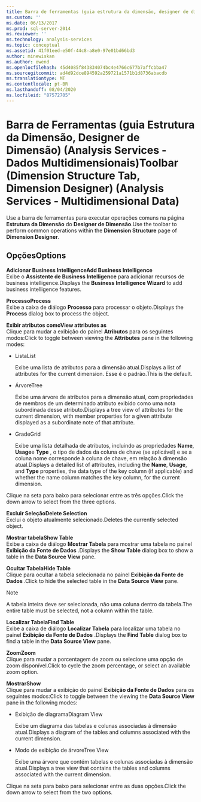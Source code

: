 ```yaml
---
title: Barra de ferramentas (guia estrutura da dimensão, designer de dimensão) (Analysis Services-dados multidimensionais) | Microsoft Docs
ms.custom: ''
ms.date: 06/13/2017
ms.prod: sql-server-2014
ms.reviewer: ''
ms.technology: analysis-services
ms.topic: conceptual
ms.assetid: 41f01eed-e50f-44c8-a8e0-97e01bd66bd3
author: minewiskan
ms.author: owend
ms.openlocfilehash: 45d4085f843834074bc4e4766c677b7affcbba47
ms.sourcegitcommit: ad4d92dce894592a259721a1571b1d8736abacdb
ms.translationtype: MT
ms.contentlocale: pt-BR
ms.lasthandoff: 08/04/2020
ms.locfileid: "87572705"
---
```

# <a name="toolbar-dimension-structure-tab-dimension-designer-analysis-services---multidimensional-data"></a><span data-ttu-id="e81a6-102">Barra de Ferramentas (guia Estrutura da Dimensão, Designer de Dimensão) (Analysis Services - Dados Multidimensionais)</span><span class="sxs-lookup"><span data-stu-id="e81a6-102">Toolbar (Dimension Structure Tab, Dimension Designer) (Analysis Services - Multidimensional Data)</span></span>
  <span data-ttu-id="e81a6-103">Use a barra de ferramentas para executar operações comuns na página **Estrutura da Dimensão** do **Designer de Dimensão**.</span><span class="sxs-lookup"><span data-stu-id="e81a6-103">Use the toolbar to perform common operations within the **Dimension Structure** page of **Dimension Designer**.</span></span>  
  
## <a name="options"></a><span data-ttu-id="e81a6-104">Opções</span><span class="sxs-lookup"><span data-stu-id="e81a6-104">Options</span></span>  
 <span data-ttu-id="e81a6-105">**Adicionar Business Intelligence**</span><span class="sxs-lookup"><span data-stu-id="e81a6-105">**Add Business Intelligence**</span></span>  
 <span data-ttu-id="e81a6-106">Exibe o **Assistente de Business Intelligence** para adicionar recursos de business intelligence.</span><span class="sxs-lookup"><span data-stu-id="e81a6-106">Displays the **Business Intelligence Wizard** to add business intelligence features.</span></span>  
  
 <span data-ttu-id="e81a6-107">**Processo**</span><span class="sxs-lookup"><span data-stu-id="e81a6-107">**Process**</span></span>  
 <span data-ttu-id="e81a6-108">Exibe a caixa de diálogo **Processo** para processar o objeto.</span><span class="sxs-lookup"><span data-stu-id="e81a6-108">Displays the **Process** dialog box to process the object.</span></span>  
  
 <span data-ttu-id="e81a6-109">**Exibir atributos como**</span><span class="sxs-lookup"><span data-stu-id="e81a6-109">**View attributes as**</span></span>  
 <span data-ttu-id="e81a6-110">Clique para mudar a exibição do painel **Atributos** para os seguintes modos:</span><span class="sxs-lookup"><span data-stu-id="e81a6-110">Click to toggle between viewing the **Attributes** pane in the following modes:</span></span>  
  
-   <span data-ttu-id="e81a6-111">Lista</span><span class="sxs-lookup"><span data-stu-id="e81a6-111">List</span></span>  
  
     <span data-ttu-id="e81a6-112">Exibe uma lista de atributos para a dimensão atual.</span><span class="sxs-lookup"><span data-stu-id="e81a6-112">Displays a list of attributes for the current dimension.</span></span> <span data-ttu-id="e81a6-113">Esse é o padrão.</span><span class="sxs-lookup"><span data-stu-id="e81a6-113">This is the default.</span></span>  
  
-   <span data-ttu-id="e81a6-114">Árvore</span><span class="sxs-lookup"><span data-stu-id="e81a6-114">Tree</span></span>  
  
     <span data-ttu-id="e81a6-115">Exibe uma árvore de atributos para a dimensão atual, com propriedades de membros de um determinado atributo exibido como uma nota subordinada desse atributo.</span><span class="sxs-lookup"><span data-stu-id="e81a6-115">Displays a tree view of attributes for the current dimension, with member properties for a given attribute displayed as a subordinate note of that attribute.</span></span>  
  
-   <span data-ttu-id="e81a6-116">Grade</span><span class="sxs-lookup"><span data-stu-id="e81a6-116">Grid</span></span>  
  
     <span data-ttu-id="e81a6-117">Exibe uma lista detalhada de atributos, incluindo as propriedades **Name**, **Usage**e **Type** , o tipo de dados da coluna de chave (se aplicável) e se a coluna nome corresponde à coluna de chave, em relação à dimensão atual.</span><span class="sxs-lookup"><span data-stu-id="e81a6-117">Displays a detailed list of attributes, including the **Name**, **Usage**, and **Type** properties, the data type of the key column (if applicable) and whether the name column matches the key column, for the current dimension.</span></span>  
  
 <span data-ttu-id="e81a6-118">Clique na seta para baixo para selecionar entre as três opções.</span><span class="sxs-lookup"><span data-stu-id="e81a6-118">Click the down arrow to select from the three options.</span></span>  
  
 <span data-ttu-id="e81a6-119">**Excluir Seleção**</span><span class="sxs-lookup"><span data-stu-id="e81a6-119">**Delete Selection**</span></span>  
 <span data-ttu-id="e81a6-120">Exclui o objeto atualmente selecionado.</span><span class="sxs-lookup"><span data-stu-id="e81a6-120">Deletes the currently selected object.</span></span>  
  
 <span data-ttu-id="e81a6-121">**Mostrar tabela**</span><span class="sxs-lookup"><span data-stu-id="e81a6-121">**Show Table**</span></span>  
 <span data-ttu-id="e81a6-122">Exibe a caixa de diálogo **Mostrar Tabela** para mostrar uma tabela no painel **Exibição da Fonte de Dados** .</span><span class="sxs-lookup"><span data-stu-id="e81a6-122">Displays the **Show Table** dialog box to show a table in the **Data Source View** pane.</span></span>  
  
 <span data-ttu-id="e81a6-123">**Ocultar Tabela**</span><span class="sxs-lookup"><span data-stu-id="e81a6-123">**Hide Table**</span></span>  
 <span data-ttu-id="e81a6-124">Clique para ocultar a tabela selecionada no painel **Exibição da Fonte de Dados** .</span><span class="sxs-lookup"><span data-stu-id="e81a6-124">Click to hide the selected table in the **Data Source View** pane.</span></span>  
  
> [!NOTE]  
>  <span data-ttu-id="e81a6-125">A tabela inteira deve ser selecionada, não uma coluna dentro da tabela.</span><span class="sxs-lookup"><span data-stu-id="e81a6-125">The entire table must be selected, not a column within the table.</span></span>  
  
 <span data-ttu-id="e81a6-126">**Localizar Tabela**</span><span class="sxs-lookup"><span data-stu-id="e81a6-126">**Find Table**</span></span>  
 <span data-ttu-id="e81a6-127">Exibe a caixa de diálogo **Localizar Tabela** para localizar uma tabela no painel **Exibição da Fonte de Dados** .</span><span class="sxs-lookup"><span data-stu-id="e81a6-127">Displays the **Find Table** dialog box to find a table in the **Data Source View** pane.</span></span>  
  
 <span data-ttu-id="e81a6-128">**Zoom**</span><span class="sxs-lookup"><span data-stu-id="e81a6-128">**Zoom**</span></span>  
 <span data-ttu-id="e81a6-129">Clique para mudar a porcentagem de zoom ou selecione uma opção de zoom disponível.</span><span class="sxs-lookup"><span data-stu-id="e81a6-129">Click to cycle the zoom percentage, or select an available zoom option.</span></span>  
  
 <span data-ttu-id="e81a6-130">**Mostrar**</span><span class="sxs-lookup"><span data-stu-id="e81a6-130">**Show**</span></span>  
 <span data-ttu-id="e81a6-131">Clique para mudar a exibição do painel **Exibição da Fonte de Dados** para os seguintes modos:</span><span class="sxs-lookup"><span data-stu-id="e81a6-131">Click to toggle between the viewing the **Data Source View** pane in the following modes:</span></span>  
  
-   <span data-ttu-id="e81a6-132">Exibição de diagrama</span><span class="sxs-lookup"><span data-stu-id="e81a6-132">Diagram View</span></span>  
  
     <span data-ttu-id="e81a6-133">Exibe um diagrama das tabelas e colunas associadas à dimensão atual.</span><span class="sxs-lookup"><span data-stu-id="e81a6-133">Displays a diagram of the tables and columns associated with the current dimension.</span></span>  
  
-   <span data-ttu-id="e81a6-134">Modo de exibição de árvore</span><span class="sxs-lookup"><span data-stu-id="e81a6-134">Tree View</span></span>  
  
     <span data-ttu-id="e81a6-135">Exibe uma árvore que contém tabelas e colunas associadas à dimensão atual.</span><span class="sxs-lookup"><span data-stu-id="e81a6-135">Displays a tree view that contains the tables and columns associated with the current dimension.</span></span>  
  
 <span data-ttu-id="e81a6-136">Clique na seta para baixo para selecionar entre as duas opções.</span><span class="sxs-lookup"><span data-stu-id="e81a6-136">Click the down arrow to select from the two options.</span></span>  
  
  
